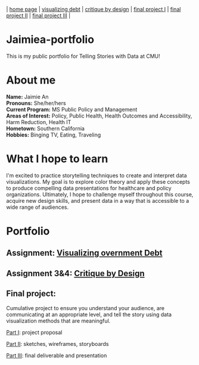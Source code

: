 | [home page](https://jaimiea.github.io/Jaimiea-portfolio/) | [visualizing debt](visualizing-government-debt) | [critique by design](critique-by-design) | [final project I](final-project-part-one) | [final project II](final-project-part-two) | [final project III](final-project-part-three) |

# Jaimiea-portfolio
This is my public portfolio for Telling Stories with Data at CMU! 

# About me  
**Name:** Jaimie An\
**Pronouns:** She/her/hers\
**Current Program:** MS Public Policy and Management\
**Areas of Interest:** Policy, Public Health, Health Outcomes and Accessibility, Harm Reduction, Health IT\
**Hometown:** Southern California\
**Hobbies:** Binging TV, Eating, Traveling

# What I hope to learn
I'm excited to practice storytelling techniques to create and interpret data visualizations. My goal is to explore color theory and apply these concepts to produce compelling data presentations for healthcare and policy organizations. Ultimately, I hope to challenge myself throughout this course, acquire new design skills, and present data in a way that is accessible to a wide range of audiences.

# Portfolio 
## Assignment: [Visualizing overnment Debt](visualizing-government-debt)

## Assignment 3&4: [Critique by Design](critique-by-design)

## Final project: 
Cumulative project to ensure you understand your audience, are communicating at an appropriate level, and tell the story using data visualization methods that are meaningful. 

[Part I](final-project-part-one): project proposal

[Part II](final-project-part-two): sketches, wireframes, storyboards 

[Part III](final-project-part-three): final deliverable and presentation

